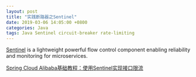 ```yaml
---
layout: post
title: "实践断路器之Sentinel"
date: 2019-03-06 14:05:00 +0800
categories: Java
tags: Java Sentinel circuit-breaker rate-limiting
---
```


[Sentinel](https://github.com/alibaba/Sentinel) is a lightweight powerful flow control component enabling reliability and monitoring for microservices.

[Spring Cloud Alibaba基础教程：使用Sentinel实现接口限流](http://blog.didispace.com/spring-cloud-alibaba-sentinel-1/)